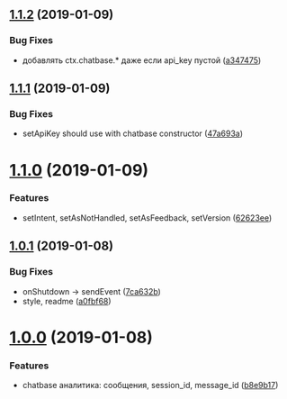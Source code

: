 ## [1.1.2](https://github.com/popstas/yandex-dialogs-sdk-chatbase/compare/v1.1.1...v1.1.2) (2019-01-09)


### Bug Fixes

* добавлять ctx.chatbase.* даже если api_key пустой ([a347475](https://github.com/popstas/yandex-dialogs-sdk-chatbase/commit/a347475))



## [1.1.1](https://github.com/popstas/yandex-dialogs-sdk-chatbase/compare/v1.1.0...v1.1.1) (2019-01-09)


### Bug Fixes

* setApiKey should use with chatbase constructor ([47a693a](https://github.com/popstas/yandex-dialogs-sdk-chatbase/commit/47a693a))



# [1.1.0](https://github.com/popstas/yandex-dialogs-sdk-chatbase/compare/v1.0.1...v1.1.0) (2019-01-09)


### Features

* setIntent, setAsNotHandled, setAsFeedback, setVersion ([62623ee](https://github.com/popstas/yandex-dialogs-sdk-chatbase/commit/62623ee))



## [1.0.1](https://github.com/popstas/yandex-dialogs-sdk-chatbase/compare/v1.0.0...v1.0.1) (2019-01-08)


### Bug Fixes

* onShutdown -> sendEvent ([7ca632b](https://github.com/popstas/yandex-dialogs-sdk-chatbase/commit/7ca632b))
* style, readme ([a0fbf68](https://github.com/popstas/yandex-dialogs-sdk-chatbase/commit/a0fbf68))



# [1.0.0](https://github.com/popstas/yandex-dialogs-sdk-chatbase/compare/b8e9b17...v1.0.0) (2019-01-08)


### Features

* chatbase аналитика: сообщения, session_id, message_id ([b8e9b17](https://github.com/popstas/yandex-dialogs-sdk-chatbase/commit/b8e9b17))



